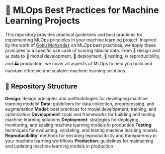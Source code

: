# 🚀 MLOps Best Practices for Machine Learning Projects

This repository provides practical guidelines and best practices for implementing MLOps principles in your machine learning project. Inspired by the work of <u>[Goku Mohandas](https://www.example.com)</u> on MLOps best practices, we apply these principles to a specific use case of scoring tabular data. From 🎨 design and 📊 data to 🤖 model development, 🚀 deployment, 🧪 testing, ♻️ reproducibility, and 🏭 production, we cover all aspects of MLOps to help you build and maintain effective and scalable machine learning solutions.

## 📁 Repository Structure

<b>Design</b>: design principles and methodologies for developing machine learning models\\
<b>Data</b>: guidelines for data collection, preprocessing, and augmentation
<b>Model</b>: best practices for model development, training, and optimization
<b>Development</b>: tools and frameworks for building and testing machine learning solutions
<b>Deployment</b>: strategies for deploying, monitoring, and scaling machine learning models in production
<b>Testing</b>: techniques for evaluating, validating, and testing machine learning models
<b>Reproducibility</b>: methods for ensuring reproducibility and transparency in your machine learning workflows
<b>Production</b>: guidelines for maintaining and updating machine learning models in production

